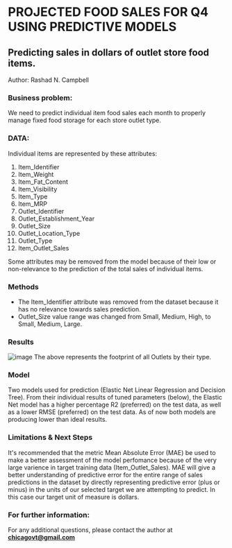 # **PROJECTED FOOD SALES FOR Q4 USING PREDICTIVE MODELS**
## Predicting sales in dollars of outlet store food items.
Author:  Rashad N. Campbell

### Business problem:
We need to predict individual item food sales each month to properly manage fixed food storage for each store outlet type.

### DATA:
Individual items are represented by these attributes:
 1)   Item_Identifier
 2)   Item_Weight
 3)   Item_Fat_Content
 4)   Item_Visibility
 5)   Item_Type
 6)   Item_MRP
 7)   Outlet_Identifier
 8)   Outlet_Establishment_Year 
 9)   Outlet_Size
 10)   Outlet_Location_Type
 11)  Outlet_Type 
 12)  Item_Outlet_Sales 

Some attributes may be removed from the model because of their low or non-relevance to the prediction of the total sales of individual items.

### Methods
*  The Item_Identifier attribute was removed from the dataset because it has no relevance towards sales prediction.
*  Outlet_Size value range was changed from Small, Medium, High, to Small, Medium, Large.

### Results
![image](https://user-images.githubusercontent.com/123280849/225897471-df06e5c5-e546-4040-9808-04ddb48cd520.png)
The above represents the footprint of all Outlets by their type.

### Model
Two models used for prediction (Elastic Net Linear Regression and Decision Tree).  From their individual results of tuned parameters (below), the Elastic Net model has a higher percentage R2 (preferred) on the test data, as well as a lower RMSE (preferred) on the test data. As of now both models are producing lower than ideal results.

### Limitations & Next Steps
It's recommended that the metric Mean Absolute Error (MAE) be used to make a better assessment of the model perfomance because of the very large varience in target training data (Item_Outlet_Sales).  MAE will give a better understanding of predictive error for the entire range of sales predictions in the dataset by directly representing predictive error (plus or minus) in the units of our selected target we are attempting to predict.  In this case our target unit of measure is dollars.

### For further information:
For any additional questions, please contact the author at **chicagovt@gmail.com**
